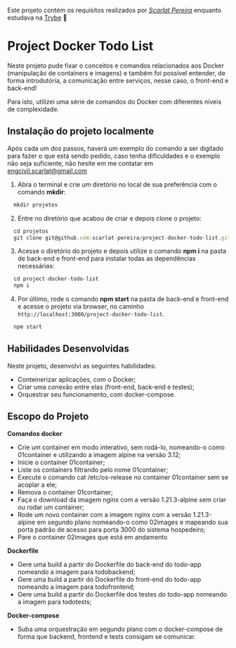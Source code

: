 Este projeto contém os requisitos realizados por _[Scarlat Pereira](https://www.linkedin.com/in/scarlatpereira/)_ enquanto estudava na [Trybe](https://www.betrybe.com/) :rocket:

# Project Docker Todo List

Neste projeto pude fixar o conceitos e comandos relacionados aos Docker (manipulação de containers e imagens) e também foi possível entender, de 
forma introdutória, a comunicação entre serviços, nesse caso, o front-end e back-end!

Para isto, utilizei uma série de comandos do Docker com diferentes níveis de complexidade.

## Instalação do projeto localmente

Após cada um dos passos, haverá um exemplo do comando a ser digitado para fazer o que está sendo pedido, caso tenha dificuldades e o exemplo não seja suficiente, não hesite em me contatar em engcivil.scarlat@gmail.com

1. Abra o terminal e crie um diretório no local de sua preferência com o comando **mkdir**:
```javascript
  mkdir projetos
```

2. Entre no diretório que acabou de criar e depois clone o projeto:
```javascript
  cd projetos
  git clone git@github.com:scarlat-pereira/project-docker-todo-list.git
```

3. Acesse o diretório do projeto e depois utilize o comando **npm i** na pasta de back-end e front-end para instalar todas as dependências necessárias:
```javascript
  cd project-docker-todo-list
  npm i
```

4. Por último, rode o comando **npm start** na pasta de back-end e front-end e acesse o projeto via browser, no caminho `http://localhost:3000/project-docker-todo-list`.

```javascript
  npm start
```

## Habilidades Desenvolvidas

Neste projeto, desenvolvi as seguintes habilidades:

 - Conteinerizar aplicações, com o Docker;
 - Criar uma conexão entre elas (front-end, back-end e testes);
 - Orquestrar seu funcionamento, com docker-compose.
 
 
 ## Escopo do Projeto
 
 **Comandos docker**
 - Crie um container em modo interativo, sem rodá-lo, nomeando-o como 01container e utilizando a imagem alpine na versão 3.12;
 - Inicie o container 01container;
 - Liste os containers filtrando pelo nome 01container;
 - Execute o comando cat /etc/os-release no container 01container sem se acoplar a ele;
 - Remova o container 01container;
 - Faça o download da imagem nginx com a versão 1.21.3-alpine sem criar ou rodar um container;
 - Rode um novo container com a imagem nginx com a versão 1.21.3-alpine em segundo plano nomeando-o como 02images e mapeando sua porta padrão de acesso para porta 3000 do sistema hospedeiro;
 - Pare o container 02images que está em andamento
 
 **Dockerfile**
  - Gere uma build a partir do Dockerfile do back-end do todo-app nomeando a imagem para todobackend;
  - Gere uma build a partir do Dockerfile do front-end do todo-app nomeando a imagem para todofrontend;
  - Gere uma build a partir do Dockerfile dos testes do todo-app nomeando a imagem para todotests;
 
 **Docker-compose**
  - Suba uma orquestração em segundo plano com o docker-compose de forma que backend, frontend e tests consigam se comunicar.
